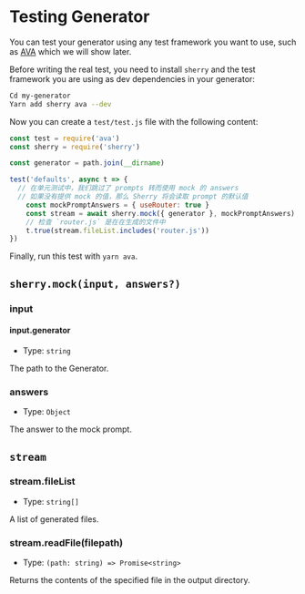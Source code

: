 # Testing Generator

You can test your generator using any test framework you want to use, such as [AVA](https://ava.li) which we will show later.

Before writing the real test, you need to install `sherry` and the test framework you are using as dev dependencies in your generator:

```bash
Cd my-generator
Yarn add sherry ava --dev
```

Now you can create a `test/test.js` file with the following content:

```js
const test = require('ava')
const sherry = require('sherry')

const generator = path.join(__dirname)

test('defaults', async t => {
  // 在单元测试中，我们跳过了 prompts 转而使用 mock 的 answers
  // 如果没有提供 mock 的值，那么 Sherry 将会读取 prompt 的默认值
	const mockPromptAnswers = { useRouter: true }
	const stream = await sherry.mock({ generator }, mockPromptAnswers)
	// 检查 `router.js` 是在在生成的文件中
	t.true(stream.fileList.includes('router.js'))
})
```

Finally, run this test with `yarn ava`.

## `sherry.mock(input, answers?)`

### input

#### input.generator

- Type: `string`

The path to the Generator.

### answers

- Type: `Object`

The answer to the mock prompt.

## `stream`

### stream.fileList

- Type: `string[]`

A list of generated files.

### stream.readFile(filepath)

- Type: `(path: string) => Promise<string>`

Returns the contents of the specified file in the output directory.
